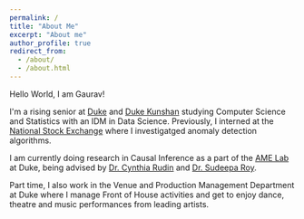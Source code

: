 ```yaml
---
permalink: /
title: "About Me"
excerpt: "About me"
author_profile: true
redirect_from: 
  - /about/
  - /about.html
---
```


Hello World, I am Gaurav!

I'm a rising senior at [Duke](https://www.ashoka.edu.in/) and [Duke Kunshan](https://www.ashoka.edu.in/)  studying Computer Science and Statistics with an IDM in Data Science. Previously, I interned at the [National Stock Exchange](https://www.nseindia.com/) where I investigatged anomaly detection algorithms.

I am currently doing research in Causal Inference as a part of the [AME Lab](https://almost-matching-exactly.github.io/) at Duke, being advised by [Dr. Cynthia Rudin](https://users.cs.duke.edu/~sudeepa/) and [Dr. Sudeepa Roy](https://users.cs.duke.edu/~cynthia/). 

Part time, I also work in the Venue and Production Management Department at Duke where I manage Front of House activities and get to enjoy dance, theatre and music performances from leading artists.
